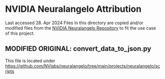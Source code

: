 # NVIDIA Neuralangelo Attribution

Last accessed 28. Apr 2024
Files in this directory are copied and/or modified files from the [NVIDIA Neuralangelo Repository](https://github.com/NVlabs/neuralangelo) to fit the use case of this project.

## MODIFIED ORIGINAL: convert_data_to_json.py

This file is located under <https://github.com/NVlabs/neuralangelo/tree/main/projects/neuralangelo/scripts>
